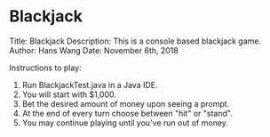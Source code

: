 # Blackjack
Title: Blackjack
Description: This is a console based blackjack game.
Author: Hans Wang
Date: November 6th, 2018

Instructions to play:
1. Run BlackjackTest.java in a Java IDE.
2. You will start with $1,000. 
3. Bet the desired amount of money upon seeing a prompt.
4. At the end of every turn choose between "hit" or "stand".
5. You may continue playing until you've run out of money.
